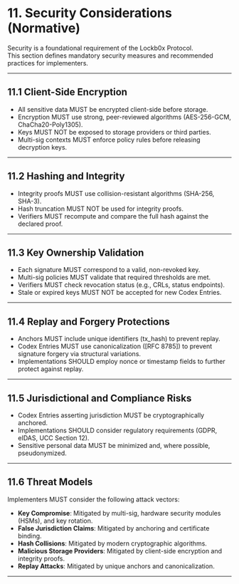 


# 11. Security Considerations (Normative)

Security is a foundational requirement of the Lockb0x Protocol.  
This section defines mandatory security measures and recommended practices for implementers.

---

## 11.1 Client-Side Encryption

- All sensitive data MUST be encrypted client-side before storage.  
- Encryption MUST use strong, peer-reviewed algorithms (AES-256-GCM, ChaCha20-Poly1305).  
- Keys MUST NOT be exposed to storage providers or third parties.  
- Multi-sig contexts MUST enforce policy rules before releasing decryption keys.

---

## 11.2 Hashing and Integrity

- Integrity proofs MUST use collision-resistant algorithms (SHA-256, SHA-3).  
- Hash truncation MUST NOT be used for integrity proofs.  
- Verifiers MUST recompute and compare the full hash against the declared proof.  

---

## 11.3 Key Ownership Validation

- Each signature MUST correspond to a valid, non-revoked key.  
- Multi-sig policies MUST validate that required thresholds are met.  
- Verifiers MUST check revocation status (e.g., CRLs, status endpoints).  
- Stale or expired keys MUST NOT be accepted for new Codex Entries.  

---

## 11.4 Replay and Forgery Protections

- Anchors MUST include unique identifiers (tx_hash) to prevent replay.  
- Codex Entries MUST use canonicalization ([RFC 8785]) to prevent signature forgery via structural variations.  
- Implementations SHOULD employ nonce or timestamp fields to further protect against replay.  

---

## 11.5 Jurisdictional and Compliance Risks

- Codex Entries asserting jurisdiction MUST be cryptographically anchored.  
- Implementations SHOULD consider regulatory requirements (GDPR, eIDAS, UCC Section 12).  
- Sensitive personal data MUST be minimized and, where possible, pseudonymized.  

---

## 11.6 Threat Models

Implementers MUST consider the following attack vectors:

- **Key Compromise**: Mitigated by multi-sig, hardware security modules (HSMs), and key rotation.  
- **False Jurisdiction Claims**: Mitigated by anchoring and certificate binding.  
- **Hash Collisions**: Mitigated by modern cryptographic algorithms.  
- **Malicious Storage Providers**: Mitigated by client-side encryption and integrity proofs.  
- **Replay Attacks**: Mitigated by unique anchors and canonicalization.  

---

[RF C8785]: https://www.rfc-editor.org/rfc/rfc8785